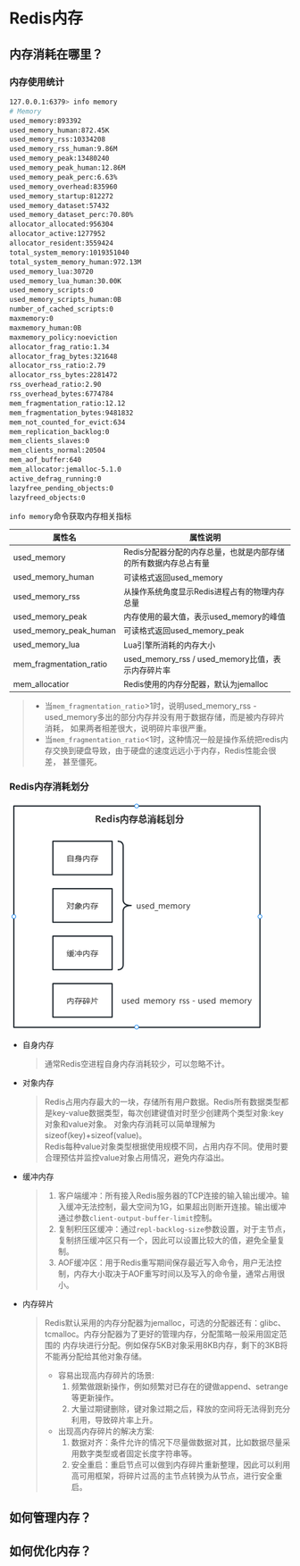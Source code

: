 # Redis内存
## 内存消耗在哪里？
### 内存使用统计
```bash
127.0.0.1:6379> info memory
# Memory
used_memory:893392
used_memory_human:872.45K
used_memory_rss:10334208
used_memory_rss_human:9.86M
used_memory_peak:13480240
used_memory_peak_human:12.86M
used_memory_peak_perc:6.63%
used_memory_overhead:835960
used_memory_startup:812272
used_memory_dataset:57432
used_memory_dataset_perc:70.80%
allocator_allocated:956304
allocator_active:1277952
allocator_resident:3559424
total_system_memory:1019351040
total_system_memory_human:972.13M
used_memory_lua:30720
used_memory_lua_human:30.00K
used_memory_scripts:0
used_memory_scripts_human:0B
number_of_cached_scripts:0
maxmemory:0
maxmemory_human:0B
maxmemory_policy:noeviction
allocator_frag_ratio:1.34
allocator_frag_bytes:321648
allocator_rss_ratio:2.79
allocator_rss_bytes:2281472
rss_overhead_ratio:2.90
rss_overhead_bytes:6774784
mem_fragmentation_ratio:12.12
mem_fragmentation_bytes:9481832
mem_not_counted_for_evict:634
mem_replication_backlog:0
mem_clients_slaves:0
mem_clients_normal:20504
mem_aof_buffer:640
mem_allocator:jemalloc-5.1.0
active_defrag_running:0
lazyfree_pending_objects:0
lazyfreed_objects:0
```
`info memory`命令获取内存相关指标   

| 属性名                     | 属性说明                                    |
|-------------------------|-----------------------------------------|
| used_memory             | Redis分配器分配的内存总量，也就是内部存储的所有数据内存总占有量      |
| used_memory_human       | 可读格式返回used_memory                       |
| used_memory_rss         | 从操作系统角度显示Redis进程占有的物理内存总量               | 
| used_memory_peak        | 内存使用的最大值，表示used_memory的峰值               |
| used_memory_peak_human  | 可读格式返回used_memory_peak                  | 
| used_memory_lua         | Lua引擎所消耗的内存大小                           |
| mem_fragmentation_ratio | used_memory_rss / used_memory比值，表示内存碎片率 |
| mem_allocatior          | Redis使用的内存分配器，默认为jemalloc               |

> - 当`mem_fragmentation_ratio`\>1时，说明used_memory_rss - used_memory多出的部分内存并没有用于数据存储，而是被内存碎片消耗，
> 如果两者相差很大，说明碎片率很严重。 
> - 当`mem_fragmentation_ratio`\<1时，这种情况一般是操作系统把redis内存交换到硬盘导致，由于硬盘的速度远远小于内存，Redis性能会很差，
> 甚至僵死。  

### Redis内存消耗划分  
![img.png](images/Redis内存消耗划分.png)
- 自身内存
   > 通常Redis空进程自身内存消耗较少，可以忽略不计。
- 对象内存
   > Redis占用内存最大的一块，存储所有用户数据。Redis所有数据类型都是key-value数据类型，每次创建键值对时至少创建两个类型对象:key对象和value对象。
   > 对象内存消耗可以简单理解为sizeof(key)+sizeof(value)。   
   > Redis每种value对象类型根据使用规模不同，占用内存不同。使用时要合理预估并监控value对象占用情况，避免内存溢出。   
- 缓冲内存
   > 1. 客户端缓冲：所有接入Redis服务器的TCP连接的输入输出缓冲。输入缓冲无法控制，最大空间为1G，如果超出则断开连接。输出缓冲通过参数`client-output-buffer-limit`控制。
   > 2. 复制积压区缓冲：通过`repl-backlog-size`参数设置，对于主节点，复制挤压缓冲区只有一个，因此可以设置比较大的值，避免全量复制。   
   > 3. AOF缓冲区：用于Redis重写期间保存最近写入命令，用户无法控制，内存大小取决于AOF重写时间以及写入的命令量，通常占用很小。  
- 内存碎片
   > Redis默认采用的内存分配器为jemalloc，可选的分配器还有：glibc、tcmalloc。内存分配器为了更好的管理内存，分配策略一般采用固定范围的
   > 内存块进行分配。例如保存5KB对象采用8KB内存，剩下的3KB将不能再分配给其他对象存储。   
   > - 容易出现高内存碎片的场景:  
   >   1. 频繁做跟新操作，例如频繁对已存在的键做append、setrange等更新操作。   
   >   2. 大量过期键删除，键对象过期之后，释放的空间将无法得到充分利用，导致碎片率上升。   
   > - 出现高内存碎片的解决方案:    
   >   1. 数据对齐：条件允许的情况下尽量做数据对其，比如数据尽量采用数字类型或者固定长度字符串等。   
   >   2. 安全重启：重启节点可以做到内存碎片重新整理，因此可以利用高可用框架，将碎片过高的主节点转换为从节点，进行安全重启。   

## 如何管理内存？


## 如何优化内存？

